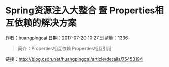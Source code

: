 # Spring资源注入大整合 暨 Properties相互依赖的解决方案
作者：huangpingcai
日期：2017-07-20 10:27
浏览量：1336
> 简介：Properties相互依赖 Properties相互引用

 链接：http://blog.csdn.net/huangpingcai/article/details/75453194
